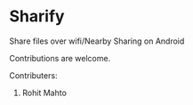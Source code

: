 # Sharify
Share files over wifi/Nearby Sharing on Android

Contributions are welcome.

Contributers:
1. Rohit Mahto
